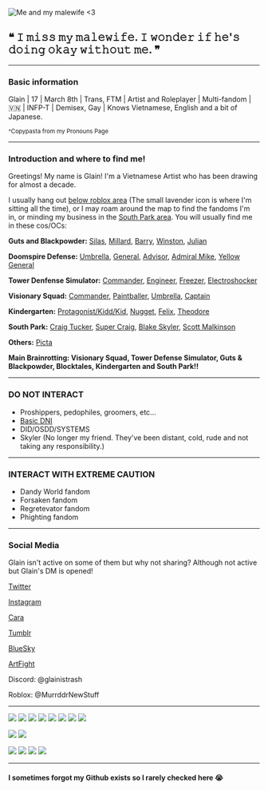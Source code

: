 ![Me and my malewife <3](https://file.garden/ZogMxQjYh2LIAH4W/Untitled1035_20250829190707.png)
## ❝ 𝙸 𝚖𝚒𝚜𝚜 𝚖𝚢 𝚖𝚊𝚕𝚎𝚠𝚒𝚏𝚎. 𝙸 𝚠𝚘𝚗𝚍𝚎𝚛 𝚒𝚏 𝚑𝚎'𝚜 𝚍𝚘𝚒𝚗𝚐 𝚘𝚔𝚊𝚢 𝚠𝚒𝚝𝚑𝚘𝚞𝚝 𝚖𝚎. ❞

------------------------------------

### Basic information

Glain | 17 | March 8th | Trans, FTM | Artist and Roleplayer | Multi-fandom | 🇻🇳 | INFP-T | Demisex, Gay | Knows Vietnamese, English and a bit of Japanese.

<sup>^Copypasta from my Pronouns Page</sup>

------------------------------------

### Introduction and where to find me!
 
Greetings! My name is Glain! I'm a Vietnamese Artist who has been drawing for almost a decade.

I usually hang out [below roblox area](https://file.garden/ZogMxQjYh2LIAH4W/Untitled86_20250614185559.png) (The small lavender icon is where I'm sitting all the time), or I may roam around the map to find the fandoms I'm in, or minding my business in the [South Park area](https://file.garden/ZogMxQjYh2LIAH4W/map.png). You will usually find me in these cos/OCs:

**Guts and Blackpowder:**
[Silas](https://file.garden/ZogMxQjYh2LIAH4W/pony-town-%23G%26B%20OC%EF%B8%B6-%20LostBothOfHisEyes-stand-shadow-name-bg-padded-16x.png), [Millard](https://file.garden/ZogMxQjYh2LIAH4W/pony-town-%23G%26B%20OC%EF%B8%B6-%20Millard_RMK-stand-shadow-name-bg-padded-16x.png), [Barry](https://file.garden/ZogMxQjYh2LIAH4W/pony-town-%23G%26B%EF%B8%B6-%20Strawbarry_RMK-stand-shadow-name-bg-padded-ponyplush-16x.png), [Winston](https://file.garden/ZogMxQjYh2LIAH4W/pony-town-%23G%26B%20OC%EF%B8%B6-%20bro%20tames%20a%20demon-stand-shadow-name-bg-padded-16x.png), [Julian](https://file.garden/ZogMxQjYh2LIAH4W/pony-town-%23G%26B%20OC%EF%B8%B6-%20Don'tHugMe%2CI'mScared-stand-shadow-name-bg-padded-16x.png) 

**Doomspire Defense:**
[Umbrella](https://file.garden/ZogMxQjYh2LIAH4W/pony-town-%23DD%20OC%EF%B8%B6-%20Umbrella_RMK-stand-shadow-name-bg-padded-16x.png), [General](https://file.garden/ZogMxQjYh2LIAH4W/pony-town-%23DD%EF%B8%B6-%20_BRING%20OUT%20THE%20NAPALM!_-stand-shadow-name-bg-padded-16x.png), [Advisor](https://file.garden/ZogMxQjYh2LIAH4W/pony-town-%23079%EF%B8%B6-%20Advisor-MV-DD%20_%20INT-stand-shadow-name-bg-padded-16x.png), [Admiral Mike](https://file.garden/ZogMxQjYh2LIAH4W/pony-town-%23077%EF%B8%B6-%20Admiral%20Mike-DD%20_%20C%2BH-stand-shadow-name-bg-padded-16x.png), [Yellow General](https://file.garden/ZogMxQjYh2LIAH4W/pony-town-%23076%EF%B8%B6-%20Yellow%20General-DD%20_%20INT-stand-shadow-name-bg-padded-16x.png)

**Tower Denfense Simulator:**
[Commander](https://file.garden/ZogMxQjYh2LIAH4W/pony-town-%23TDS%EF%B8%B6-%20Commander_RMK-W2I-stand-shadow-name-bg-padded-16x.png), [Engineer](https://file.garden/ZogMxQjYh2LIAH4W/pony-town-%23130%EF%B8%B6-%20Engineer-TDS%20_%20INT-stand-shadow-name-bg-padded-16x.png), [Freezer](https://file.garden/ZogMxQjYh2LIAH4W/pony-town-%23TDS%EF%B8%B6-%20Freezer%20%5Bspectating%5D-stand-shadow-name-bg-padded-16x.png), [Electroshocker](https://file.garden/ZogMxQjYh2LIAH4W/pony-town-%23TDS%EF%B8%B6-%20Electroshocker-stand-shadow-name-bg-padded-16x.png) 

**Visionary Squad:**
[Commander](https://file.garden/ZogMxQjYh2LIAH4W/pony-town-%23VS%EF%B8%B6-%20old%20man__Commander-stand-shadow-name-bg-padded-16x.png), [Paintballer](https://file.garden/ZogMxQjYh2LIAH4W/pony-town-%23142%EF%B8%B6-%20Paintballer-VS%20_%20INT-stand-shadow-name-bg-padded-16x.png), [Umbrella](https://file.garden/ZogMxQjYh2LIAH4W/pony-town-%23VS%20OC%EF%B8%B6-%20Umbrella%20_%20INT-stand-shadow-name-bg-padded-toy32-16x.png), [Captain](https://file.garden/ZogMxQjYh2LIAH4W/pony-town-%23VS%20OC%EF%B8%B6-%20Captain%20_%20INT-stand-shadow-name-bg-padded-16x.png)

**Kindergarten:**
[Protagonist/Kidd/Kid](https://file.garden/ZogMxQjYh2LIAH4W/pony-town-%23KG%EF%B8%B6-%20i%20still%20can't%20read-stand-shadow-name-bg-padded-16x.png), [Nugget](https://file.garden/ZogMxQjYh2LIAH4W/pony-town-%23KG%EF%B8%B6-%20NUGGET%20CAVE%20OF%20LOVE-stand-shadow-name-bg-padded-16x.png), [Felix](https://file.garden/ZogMxQjYh2LIAH4W/pony-town-%23KG%EF%B8%B6-%20rich%20boy-stand-shadow-name-bg-padded-16x.png), [Theodore](https://file.garden/ZogMxQjYh2LIAH4W/pony-town-%23KG%EF%B8%B6-%20Teddy%20bear-stand-shadow-name-bg-padded-16x.png) 

**South Park:** [Craig Tucker](https://file.garden/ZogMxQjYh2LIAH4W/pony-town-%23SP%EF%B8%B6-%20_!@%23%24%20you%2C%20dude-_-stand-shadow-name-bg-padded-ponyplush-16x.png), [Super Craig](https://file.garden/ZogMxQjYh2LIAH4W/pony-town-%23SP%EF%B8%B6-%20(S)uper%20Craig-stand-shadow-name-bg-padded-ponyplush-16x.png), [Blake Skyler](https://file.garden/ZogMxQjYh2LIAH4W/pony-town-%23SP%20OC%EF%B8%B6-%20Blake%20Skyler-stand-shadow-name-bg-padded-ponyplush-16x.png), [Scott Malkinson](https://file.garden/ZogMxQjYh2LIAH4W/pony-town-%23SP%EF%B8%B6-%20Scott%20Malkinson-stand-shadow-name-bg-padded-16x.png)

**Others:** [Picta](https://file.garden/ZogMxQjYh2LIAH4W/pony-town-%23153%EF%B8%B6-%20Picta-The%20Gallery%20_%20INT-stand-shadow-name-bg-padded-16x.png)


**Main Brainrotting: Visionary Squad, Tower Defense Simulator, Guts & Blackpowder, Blocktales, Kindergarten and South Park!!**

------------------------------------

### DO NOT INTERACT

- Proshippers, pedophiles, groomers, etc...
- [Basic DNI](https://dni-criteria.carrd.co/)
- DID/OSDD/SYSTEMS
- Skyler (No longer my friend. They've been distant, cold, rude and not taking any responsibility.)

-------------------------------------

### INTERACT WITH EXTREME CAUTION

- Dandy World fandom
- Forsaken fandom
- Regretevator fandom
- Phighting fandom

-------------------------------------

### Social Media

Glain isn't active on some of them but why not sharing? Although not active but Glain's DM is opened!

[Twitter](https://x.com/GlainTrashArt?t=2wvxaqWSQEZZhJlK7dDi0g&s=09) 

[Instagram](https://www.instagram.com/glaintrashart?igsh=bHR4NGwxcWc1cG5q) 

[Cara](https://cara.app/glaintrashart) 

[Tumblr](https://www.tumblr.com/glaintrashart?source=share) 

[BlueSky](https://bsky.app/profile/glaintrashart.bsky.social) 

[ArtFight](https://artfight.net/~MurderMakesStuff)

Discord: @glainistrash

Roblox: @MurrddrNewStuff

-------------------------------------

![](https://file.garden/ZogMxQjYh2LIAH4W/blinkiesCafe-Qx.gif)  ![](https://file.garden/ZogMxQjYh2LIAH4W/blinkiesCafe-lP.gif)  ![](https://file.garden/ZogMxQjYh2LIAH4W/blinkiesCafe-MC.gif) ![](https://file.garden/ZogMxQjYh2LIAH4W/blinkiesCafe-QG.gif)  ![](https://file.garden/ZogMxQjYh2LIAH4W/0051-pisces.gif) ![](https://file.garden/ZogMxQjYh2LIAH4W/blinkiesCafe-w1.gif) ![](https://file.garden/ZogMxQjYh2LIAH4W/screwyouguys.gif) ![](https://file.garden/ZogMxQjYh2LIAH4W/southparkkenny.gif)

![](https://file.garden/ZogMxQjYh2LIAH4W/button.gif)  ![](https://file.garden/ZogMxQjYh2LIAH4W/pisces.gif)

![](https://file.garden/ZogMxQjYh2LIAH4W/de%20kommer.gif)  ![](https://file.garden/ZogMxQjYh2LIAH4W/gay.gif) ![](https://file.garden/ZogMxQjYh2LIAH4W/ezgif.com-crop.gif) ![](https://file.garden/ZogMxQjYh2LIAH4W/bombed.gif)

-------------------------------------

#### I sometimes forgot my Github exists so I rarely checked here 😭
